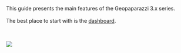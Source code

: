 This guide presents the main features of the Geopaparazzi 3.x series.
<br><br>
The best place to start with is the <a href='DashBoard3.md'>dashboard</a>.<br>
<br><br>


<a href='http://code.google.com/p/geopaparazzi/wiki/UserGuide3'><img src='http://wiki.geopaparazzi.googlecode.com/git/images3/02_dashboard_hor.png' /></a>
